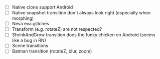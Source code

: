 - [ ] Native clone support Android
- [ ] Native snapshot transition don't always look right (especially when morphing)
- [ ] Neva eva glitches
- [ ] Transform (e.g. rotateZ) are not respected?
- [ ] ShrinkAndGrow transition does the funky chicken on Android (seems like a bug in RN)
- [ ] Scene transitions
- [ ] Batman transition (rotateZ, blur, zoom)
